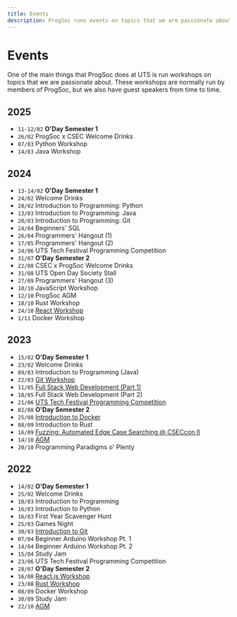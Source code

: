 ```yaml
---
title: Events
description: ProgSoc runs events on topics that we are passionate about. These workshops are normally run by members of ProgSoc, but we also have guest speakers from time to time.
---
```


# Events

One of the main things that ProgSoc does at UTS is run workshops on topics that we are passionate about. These workshops are normally run by members of ProgSoc, but we also have guest speakers from time to time.

## 2025

- `11-12/02` **O'Day Semester 1**
- `26/02` ProgSoc x CSEC Welcome Drinks
- `07/03` Python Workshop
- `14/03` Java Workshop 

## 2024

- `13-14/02` **O'Day Semester 1**
- `24/02` Welcome Drinks
- `28/02` Introduction to Programming: Python
- `13/03` Introduction to Programming: Java
- `20/03` Introduction to Programming: Git
- `24/04` Beginners' SQL
- `26/04` Programmers' Hangout (1)
- `17/05` Programmers' Hangout (2)
- `24/06` UTS Tech Festival Programming Competition
- `31/07` **O'Day Semester 2**
- `22/08` CSEC x ProgSoc Welcome Drinks
- `31/08` UTS Open Day Society Stall
- `27/09` Programmers' Hangout (3)
- `10/10` JavaScript Workshop
- `12/10` ProgSoc AGM
- `18/10` Rust Workshop
- `24/10` [React Workshop](./2024/2024-react-workshop/2024-react-workshop.md)
- `1/11` Docker Workshop

## 2023

- `15/02` **O'Day Semester 1**
- `23/02` Welcome Drinks
- `09/03` Introduction to Programming (Java)
- `22/03` [Git Workshop](./2023/git-workshop.md)
- `11/05` [Full Stack Web Development (Part 1)](./2023/full-stack-web-development.md)
- `18/05` Full Stack Web Development (Part 2)
- `21/06` [UTS Tech Festival Programming Competition](./2023/programming-competition.md)
- `02/08` **O'Day Semester 2**
- `25/08` [Introduction to Docker](./2023/docker-workshop.md)
- `08/09` Introduction to Rust
- `16/09` [Fuzzing: Automated Edge Case Searching @ CSECcon II](./2023/fuzz.md)
- `14/10` [AGM](./2023/agm.md)
- `20/10` Programming Paradigms o' Plenty

## 2022

- `14/02` **O'Day Semester 1**
- `25/02` Welcome Drinks
- `10/03` Introduction to Programming
- `16/03` Introduction to Python
- `16/03` First Year Scavenger Hunt
- `25/03` Games Night
- `30/03` [Introduction to Git](./2022/git.md)
- `07/04` Beginner Arduino Workshop Pt. 1
- `14/04` Beginner Arduino Workshop Pt. 2
- `15/04` Study Jam
- `23/06` UTS Tech Festival Programming Competition
- `28/07` **O'Day Semester 2**
- `16/08` [React.js Workshop](./2022/react.md)
- `23/08` [Rust Workshop](./2022/rust.md)
- `08/09` Docker Workshop
- `30/09` Study Jam
- `22/10` [AGM](./2022/agm.md)
